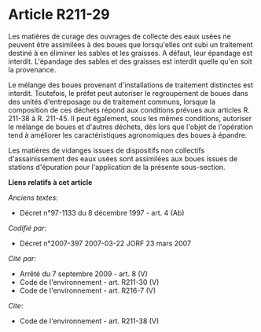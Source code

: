 # Article R211-29

Les matières de curage des ouvrages de collecte des eaux usées ne peuvent être assimilées à des boues que lorsqu'elles ont
subi un traitement destiné à en éliminer les sables et les graisses. A défaut, leur épandage est interdit. L'épandage des
sables et des graisses est interdit quelle qu'en soit la provenance. 

Le mélange des boues provenant d'installations de traitement distinctes est interdit. Toutefois, le préfet peut autoriser le
regroupement de boues dans des unités d'entreposage ou de traitement communs, lorsque la composition de ces déchets répond
aux conditions prévues aux articles R. 211-38 à R. 211-45. Il peut également, sous les mêmes conditions, autoriser le mélange
de boues et d'autres déchets, dès lors que l'objet de l'opération tend à améliorer les caractéristiques agronomiques des
boues à épandre. 

Les matières de vidanges issues de dispositifs non collectifs d'assainissement des eaux usées sont assimilées aux boues
issues de stations d'épuration pour l'application de la présente sous-section.

**Liens relatifs à cet article**

_Anciens textes_:

  - Décret n°97-1133 du 8 décembre 1997 - art. 4 (Ab)

_Codifié par_:

  - Décret n°2007-397 2007-03-22 JORF 23 mars 2007

_Cité par_:

  - Arrêté du 7 septembre 2009 - art. 8 (V)
  - Code de l'environnement - art. R211-30 (V)
  - Code de l'environnement - art. R216-7 (V)

_Cite_:

  - Code de l'environnement - art. R211-38 (V)
